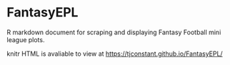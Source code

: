 # FantasyEPL

R markdown document for scraping and displaying Fantasy Football mini league plots.

knitr HTML is avaliable to view at https://tjconstant.github.io/FantasyEPL/
